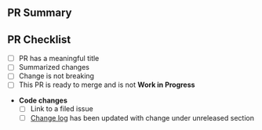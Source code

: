 ## PR Summary

<!-- summarize your PR between here and the checklist -->

## PR Checklist

- [ ] PR has a meaningful title
- [ ] Summarized changes
- [ ] Change is not breaking
- [ ] This PR is ready to merge and is not **Work in Progress**
- **Code changes**
  - [ ] Link to a filed issue
  - [ ] [Change log](https://github.com/Microsoft/PSRule-pipelines/blob/main/CHANGELOG.md) has been updated with change under unreleased section
